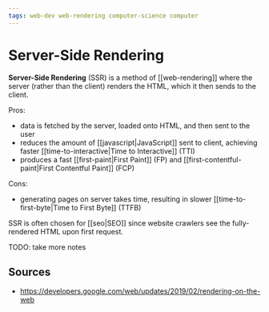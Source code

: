 ```yaml
---
tags: web-dev web-rendering computer-science computer
---
```


# Server-Side Rendering

**Server-Side Rendering** (SSR) is a method of [[web-rendering]] where the server (rather than the client) renders the HTML, which it then sends to the client.

Pros:

- data is fetched by the server, loaded onto HTML, and then sent to the user
- reduces the amount of [[javascript|JavaScript]] sent to client, achieving faster [[time-to-interactive|Time to Interactive]] (TTI)
- produces a fast [[first-paint|First Paint]] (FP) and [[first-contentful-paint|First Contentful Paint]] (FCP)

Cons:

- generating pages on server takes time, resulting in slower [[time-to-first-byte|Time to First Byte]] (TTFB)

SSR is often chosen for [[seo|SEO]] since website crawlers see the fully-rendered HTML upon first request.

TODO: take more notes

## Sources

- <https://developers.google.com/web/updates/2019/02/rendering-on-the-web>

